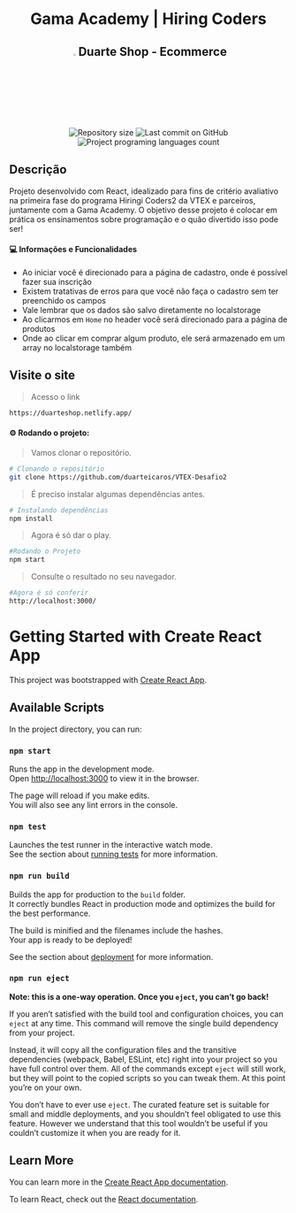 <h1 align="center">Gama Academy | Hiring Coders</h1>
<h2 align="center"><img src='https://i.imgur.com/xBVaR2F.png' width='3%'>Duarte Shop - Ecommerce</h2>

<p align="center">
  <img alt="Repository size" src="https://img.shields.io/github/repo-size/duarteicaros/VTEX-Desafio2?color=orange">
  <img alt="Last commit on GitHub" src="https://img.shields.io/github/last-commit/duarteicaros/VTEX-Desafio2?color=orange">
  <img alt="Project programing languages count" src="https://img.shields.io/github/languages/count/duarteicaros/VTEX-Desafio2?color=orange">
</p>

## Descrição

Projeto desenvolvido com React, idealizado para fins de critério avaliativo na primeira fase do programa Hiringi Coders2 da VTEX e parceiros, juntamente com a Gama Academy. O objetivo desse projeto é colocar em prática os ensinamentos sobre programação e o quão divertido isso pode ser!

#### :computer: Informações e Funcionalidades
- Ao iniciar você é direcionado para a página de cadastro, onde é possível fazer sua inscrição
- Existem tratativas de erros para que você não faça o cadastro sem ter preenchido os campos
- Vale lembrar que os dados são salvo diretamente no localstorage
- Ao clicarmos em `Home` no header você será direcionado para a página de produtos
- Onde ao clicar em comprar algum produto, ele será armazenado em um array no localstorage também


## Visite o site

> Acesso o link
```sh
https://duarteshop.netlify.app/

```

#### :gear: Rodando o projeto:
> Vamos clonar o repositório.
```sh
# Clonando o repositório
git clone https://github.com/duarteicaros/VTEX-Desafio2
```

> É preciso instalar algumas dependências antes.
```sh
# Instalando dependências
npm install
```

> Agora é só dar o play.
```sh
#Rodando o Projeto
npm start
```

> Consulte o resultado no seu navegador.
```sh
#Agora é só conferir
http://localhost:3000/
```




# Getting Started with Create React App

This project was bootstrapped with [Create React App](https://github.com/facebook/create-react-app).

## Available Scripts

In the project directory, you can run:

### `npm start`

Runs the app in the development mode.\
Open [http://localhost:3000](http://localhost:3000) to view it in the browser.

The page will reload if you make edits.\
You will also see any lint errors in the console.

### `npm test`

Launches the test runner in the interactive watch mode.\
See the section about [running tests](https://facebook.github.io/create-react-app/docs/running-tests) for more information.

### `npm run build`

Builds the app for production to the `build` folder.\
It correctly bundles React in production mode and optimizes the build for the best performance.

The build is minified and the filenames include the hashes.\
Your app is ready to be deployed!

See the section about [deployment](https://facebook.github.io/create-react-app/docs/deployment) for more information.

### `npm run eject`

**Note: this is a one-way operation. Once you `eject`, you can’t go back!**

If you aren’t satisfied with the build tool and configuration choices, you can `eject` at any time. This command will remove the single build dependency from your project.

Instead, it will copy all the configuration files and the transitive dependencies (webpack, Babel, ESLint, etc) right into your project so you have full control over them. All of the commands except `eject` will still work, but they will point to the copied scripts so you can tweak them. At this point you’re on your own.

You don’t have to ever use `eject`. The curated feature set is suitable for small and middle deployments, and you shouldn’t feel obligated to use this feature. However we understand that this tool wouldn’t be useful if you couldn’t customize it when you are ready for it.

## Learn More

You can learn more in the [Create React App documentation](https://facebook.github.io/create-react-app/docs/getting-started).

To learn React, check out the [React documentation](https://reactjs.org/).
